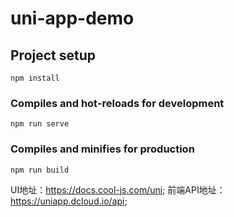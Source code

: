 # uni-app-demo

## Project setup
```
npm install
```

### Compiles and hot-reloads for development
```
npm run serve
```

### Compiles and minifies for production
```
npm run build
```

UI地址：https://docs.cool-js.com/uni;
前端API地址：https://uniapp.dcloud.io/api;
